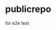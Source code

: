 # publicrepo
for e2e test



























































































































































































































































































































































































































































































































































































































































































































































































































































































































































































































































